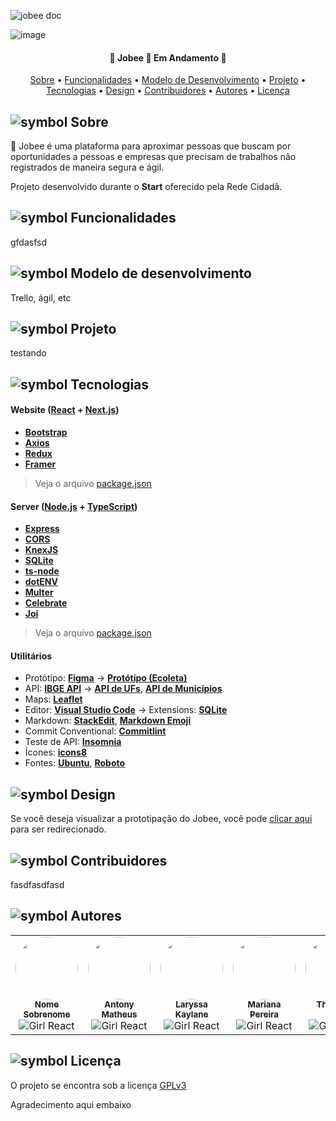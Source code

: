 ![jobee doc](https://user-images.githubusercontent.com/98771718/177053207-6399ce2c-e5ba-4be9-9c37-4e8bcf70e7bf.png)

![image](https://i.imgur.com/22f5ZNF.png)
<h4 align="center"> 
	💼  Jobee 🤝 Em Andamento 💼
</h4>

<p align="center">
 <a href="#">Sobre</a> •
 <a href="#">Funcionalidades</a> •
 <a href="#">Modelo de Desenvolvimento</a> • 
 <a href="#">Projeto</a> • 
 <a href="#">Tecnologias</a> • 
 <a href="#">Design</a> • 
 <a href="#">Contribuidores</a> • 
 <a href="#">Autores</a> • 
 <a href="#">Licença</a>
</p>

## ![symbol](https://user-images.githubusercontent.com/98771718/177051496-37b41aed-0ca1-4c26-832d-54e8c6dea11f.png) Sobre

🐝 Jobee é uma plataforma para aproximar pessoas que buscam por oportunidades a pessoas e empresas que precisam de trabalhos não registrados de maneira segura e ágil.

Projeto desenvolvido durante o **Start** oferecido pela Rede Cidadã. 

## ![symbol](https://user-images.githubusercontent.com/98771718/177051496-37b41aed-0ca1-4c26-832d-54e8c6dea11f.png) Funcionalidades

gfdasfsd

## ![symbol](https://user-images.githubusercontent.com/98771718/177051496-37b41aed-0ca1-4c26-832d-54e8c6dea11f.png) Modelo de desenvolvimento

Trello, ágil, etc

## ![symbol](https://user-images.githubusercontent.com/98771718/177051496-37b41aed-0ca1-4c26-832d-54e8c6dea11f.png) Projeto

testando

## ![symbol](https://user-images.githubusercontent.com/98771718/177051496-37b41aed-0ca1-4c26-832d-54e8c6dea11f.png) Tecnologias

#### **Website**  ([React](https://reactjs.org/)  +  [Next.js](https://www.typescriptlang.org/))
-   **[Bootstrap](https://react-icons.github.io/react-icons/)**
-   **[Axios](https://github.com/axios/axios)**
-   **[Redux](https://react-leaflet.js.org/en/)**
-   **[Framer](https://react-leaflet.js.org/)**

> Veja o arquivo  [package.json]()

#### **Server**  ([Node.js](https://nodejs.org/en/)  +  [TypeScript](https://www.typescriptlang.org/))

-   **[Express](https://expressjs.com/)**
-   **[CORS](https://expressjs.com/en/resources/middleware/cors.html)**
-   **[KnexJS](http://knexjs.org/)**
-   **[SQLite](https://github.com/mapbox/node-sqlite3)**
-   **[ts-node](https://github.com/TypeStrong/ts-node)**
-   **[dotENV](https://github.com/motdotla/dotenv)**
-   **[Multer](https://github.com/expressjs/multer)**
-   **[Celebrate](https://github.com/arb/celebrate)**
-   **[Joi](https://github.com/hapijs/joi)**

> Veja o arquivo  [package.json](https://github.com/tgmarinho/README-ecoleta/blob/master/server/package.json)

#### [](https://github.com/tgmarinho/Ecoleta#utilit%C3%A1rios)**Utilitários**

-   Protótipo:  **[Figma](https://www.figma.com/)**  →  **[Protótipo (Ecoleta)](https://www.figma.com/file/1SxgOMojOB2zYT0Mdk28lB/Ecoleta)**
-   API:  **[IBGE API](https://servicodados.ibge.gov.br/api/docs/localidades?versao=1)**  →  **[API de UFs](https://servicodados.ibge.gov.br/api/docs/localidades?versao=1#api-UFs-estadosGet)**,  **[API de Municípios](https://servicodados.ibge.gov.br/api/docs/localidades?versao=1#api-Municipios-estadosUFMunicipiosGet)**
-   Maps:  **[Leaflet](https://react-leaflet.js.org/en/)**
-   Editor:  **[Visual Studio Code](https://code.visualstudio.com/)**  → Extensions:  **[SQLite](https://marketplace.visualstudio.com/items?itemName=alexcvzz.vscode-sqlite)**
-   Markdown:  **[StackEdit](https://stackedit.io/)**,  **[Markdown Emoji](https://gist.github.com/rxaviers/7360908)**
-   Commit Conventional:  **[Commitlint](https://github.com/conventional-changelog/commitlint)**
-   Teste de API:  **[Insomnia](https://insomnia.rest/)**
-   Ícones:  **[icons8](https://google.com)**
-   Fontes:  **[Ubuntu](https://fonts.google.com/specimen/Ubuntu)**,  **[Roboto](https://fonts.google.com/specimen/Roboto)**

## ![symbol](https://user-images.githubusercontent.com/98771718/177051496-37b41aed-0ca1-4c26-832d-54e8c6dea11f.png) Design

Se você deseja visualizar a prototipação do Jobee, você pode [clicar aqui](https://www.figma.com/file/0VBNvVmFYIClu6WMkC9UmG/Girl-React-%2F-Jobee?node-id=0%3A1) para ser redirecionado. 

## ![symbol](https://user-images.githubusercontent.com/98771718/177051496-37b41aed-0ca1-4c26-832d-54e8c6dea11f.png) Contribuidores

fasdfasdfasd

## ![symbol](https://user-images.githubusercontent.com/98771718/177051496-37b41aed-0ca1-4c26-832d-54e8c6dea11f.png) Autores

<table>
  <tr>
    <td align="center"><a href="https://github.com/raqsanta"><img style="border-radius: 50%;" src="https://avatars.githubusercontent.com/u/98771718?v=4" width="100px;" alt=""/><br /><sub><b>Nome Sobrenome</b></sub></a><br /><img src='https://user-images.githubusercontent.com/98771718/177053131-0e11208a-49c8-4d7a-b7fd-64e19b4f9753.png' href="https://google.com.br/" title="Girl React"></img></td>
    <td align="center"><a href="https://github.com/"><img style="border-radius: 50%;" src="https://avatars.githubusercontent.com/u/105078467?v=4" width="100px;" alt=""/><br /><sub><b>Antony Matheus</b></sub></a><br /><img src='https://user-images.githubusercontent.com/98771718/177053131-0e11208a-49c8-4d7a-b7fd-64e19b4f9753.png' href="https://google.com.br/" title="Girl React"></img></td>
    <td align="center"><a href="https://github.com/"><img style="border-radius: 50%;" src="https://avatars.githubusercontent.com/u/101149582?v=4" width="100px;" alt=""/><br /><sub><b>Laryssa Kaylane</b></sub></a><br /><img src='https://user-images.githubusercontent.com/98771718/177053131-0e11208a-49c8-4d7a-b7fd-64e19b4f9753.png' href="https://google.com.br/" title="Girl React"></img></td>
    <td align="center"><a href="https://github.com/"><img style="border-radius: 50%;" src="https://avatars.githubusercontent.com/u/104655761?v=4" width="100px;" alt=""/><br /><sub><b>Mariana Pereira</b></sub></a><br /><img src='https://user-images.githubusercontent.com/98771718/177053131-0e11208a-49c8-4d7a-b7fd-64e19b4f9753.png' href="https://google.com.br/" title="Girl React"></img></td>
    <td align="center"><a href="https://github.com/"><img style="border-radius: 50%;" src="https://avatars.githubusercontent.com/u/102566766?v=4" width="100px;" alt=""/><br /><sub><b>Thayanne Stella</b></sub></a><br /><img src='https://user-images.githubusercontent.com/98771718/177053131-0e11208a-49c8-4d7a-b7fd-64e19b4f9753.png' href="https://google.com.br/" title="Girl React"></img></td>
  </tr>
</table>

## ![symbol](https://user-images.githubusercontent.com/98771718/177051496-37b41aed-0ca1-4c26-832d-54e8c6dea11f.png) Licença

O projeto se encontra sob a licença [GPLv3](https://github.com/Girl-React/jobee-front-nextjs/blob/main/LICENSE.md)

Agradecimento aqui embaixo
